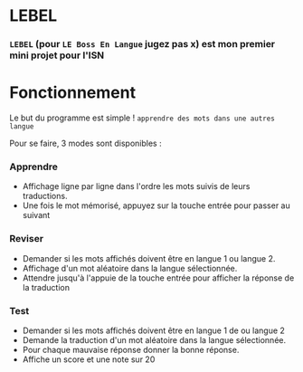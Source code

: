 # LEBEL
### ``LEBEL`` (pour ``LE Boss En Langue`` jugez pas x) est mon premier mini projet pour l'ISN 

# Fonctionnement
Le but du programme est simple ! ``apprendre des mots dans une autres langue``

Pour se faire, 3 modes sont disponibles : 
### Apprendre
  - Affichage ligne par ligne dans l'ordre les mots suivis de leurs traductions.
  - Une fois le mot mémorisé, appuyez sur la touche entrée pour passer au suivant
### Reviser
  - Demander si les mots affichés doivent être en langue 1 ou langue 2.
  - Affichage d'un mot aléatoire dans la langue sélectionnée. 
  - Attendre jusqu'à l'appuie de la touche entrée pour afficher la réponse de la traduction 
### Test
  - Demander si les mots affichés doivent être en langue 1 de ou langue 2
  - Demande la traduction d'un mot aléatoire dans la langue sélectionnée.
  - Pour chaque mauvaise réponse donner la bonne réponse.
  - Affiche un score et une note sur 20
